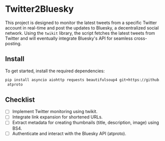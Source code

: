 # Twitter2Bluesky

This project is designed to monitor the latest tweets from a specific Twitter account in real-time and post the updates to Bluesky, a decentralized social network. Using the `twikit` library, the script fetches the latest tweets from Twitter and will eventually integrate Bluesky's API for seamless cross-posting.

## Install
To get started, install the required dependencies:
```bash
pip install asyncio aiohttp requests beautifulsoup4 git+https://github.com/mdmrcglu/twikit.git
 atproto
```

## Checklist
- [ ] Implement Twitter monitoring using twikit.
- [ ] Integrate link expansion for shortened URLs.
- [ ] Extract metadata for creating thumbnails (title, description, image) using BS4.
- [ ] Authenticate and interact with the Bluesky API (atproto).
